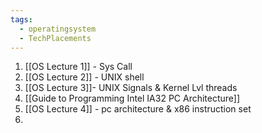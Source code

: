 ```yaml
---
tags:
  - operatingsystem
  - TechPlacements
---
```

1. [[OS Lecture 1]] - Sys Call
2. [[OS Lecture 2]] - UNIX shell
3. [[OS Lecture 3]]- UNIX Signals & Kernel Lvl threads
4. [[Guide to Programming Intel IA32 PC Architecture]]
5. [[OS Lecture 4]] - pc architecture & x86 instruction set
6. 